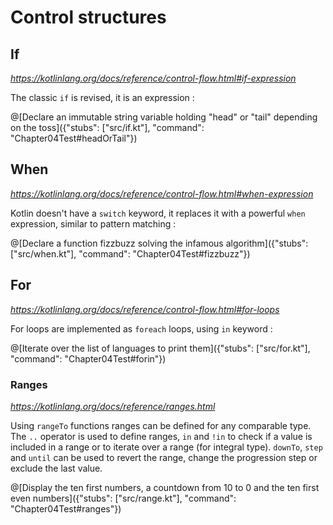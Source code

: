 # Control structures

## If

*https://kotlinlang.org/docs/reference/control-flow.html#if-expression*

The classic `if` is revised, it is an expression :

@[Declare an immutable string variable holding "head" or "tail" depending on the toss]({"stubs": ["src/if.kt"], "command": "Chapter04Test#headOrTail"})

## When

*https://kotlinlang.org/docs/reference/control-flow.html#when-expression*

Kotlin doesn't have a `switch` keyword, it replaces it with a powerful `when` expression, similar to pattern matching :

@[Declare a function fizzbuzz solving the infamous algorithm]({"stubs": ["src/when.kt"], "command": "Chapter04Test#fizzbuzz"})

## For

*https://kotlinlang.org/docs/reference/control-flow.html#for-loops* 

For loops are implemented as `foreach` loops, using `in` keyword :

@[Iterate over the list of languages to print them]({"stubs": ["src/for.kt"], "command": "Chapter04Test#forin"})

### Ranges

*https://kotlinlang.org/docs/reference/ranges.html*

Using `rangeTo` functions ranges can be defined for any comparable type.
The `..` operator is used to define ranges, `in` and `!in` to check if a value is included in a range or to iterate over a range (for integral type).
`downTo`, `step` and `until` can be used to revert the range, change the progression step or exclude the last value.

@[Display the ten first numbers, a countdown from 10 to 0 and the ten first even numbers]({"stubs": ["src/range.kt"], "command": "Chapter04Test#ranges"})

